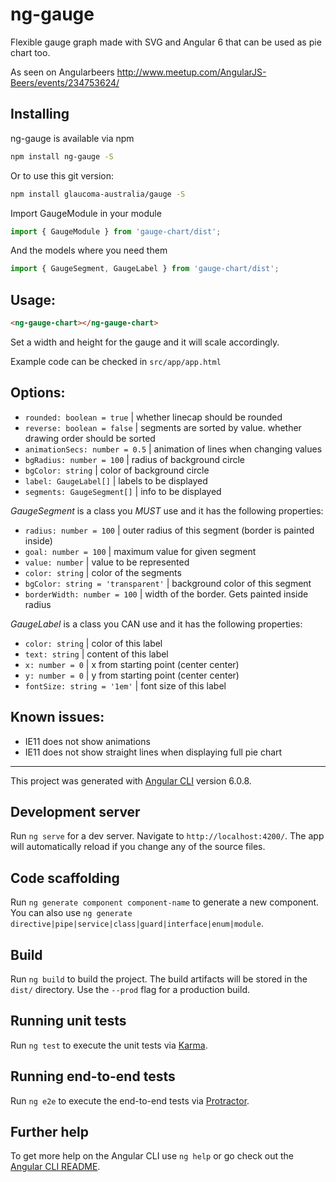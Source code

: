 # ng-gauge
Flexible gauge graph made with SVG and Angular 6 that can be used as pie chart too.

As seen on Angularbeers http://www.meetup.com/AngularJS-Beers/events/234753624/

## Installing
ng-gauge is available via npm
```bash
npm install ng-gauge -S
```

Or to use this git version:
```bash
npm install glaucoma-australia/gauge -S
```

Import GaugeModule in your module
```typescript
import { GaugeModule } from 'gauge-chart/dist';
```
And the models where you need them
```typescript
import { GaugeSegment, GaugeLabel } from 'gauge-chart/dist';
````


## Usage:
```html
<ng-gauge-chart></ng-gauge-chart>
```
Set a width and height for the gauge and it will scale accordingly.

Example code can be checked in `src/app/app.html` 


## Options:
* `rounded: boolean = true`          | whether linecap should be rounded
* `reverse: boolean = false`         | segments are sorted by value. whether drawing order should be sorted
* `animationSecs: number = 0.5`      | animation of lines when changing values
* `bgRadius: number = 100`           | radius of background circle
* `bgColor: string`                  | color of background circle
* `label: GaugeLabel[]`              | labels to be displayed
* `segments: GaugeSegment[]`         | info to be displayed

*GaugeSegment* is a class you *MUST* use and it has the following properties:
* `radius: number = 100`             | outer radius of this segment (border is painted inside)
* `goal: number = 100`               | maximum value for given segment
* `value: number`                    | value to be represented
* `color: string`                    | color of the segments
* `bgColor: string = 'transparent'`  | background color of this segment
* `borderWidth: number = 100`        | width of the border. Gets painted inside radius

*GaugeLabel* is a class you CAN use and it has the following properties:
* `color: string`                    | color of this label
* `text: string`                     | content of this label
* `x: number = 0`                    | x from starting point (center center)
* `y: number = 0`                    | y from starting point (center center)
* `fontSize: string = '1em'`         | font size of this label


## Known issues:
* IE11 does not show animations
* IE11 does not show straight lines when displaying full pie chart


---

This project was generated with [Angular CLI](https://github.com/angular/angular-cli) version 6.0.8.

## Development server

Run `ng serve` for a dev server. Navigate to `http://localhost:4200/`. The app will automatically reload if you change any of the source files.

## Code scaffolding

Run `ng generate component component-name` to generate a new component. You can also use `ng generate directive|pipe|service|class|guard|interface|enum|module`.

## Build

Run `ng build` to build the project. The build artifacts will be stored in the `dist/` directory. Use the `--prod` flag for a production build.

## Running unit tests

Run `ng test` to execute the unit tests via [Karma](https://karma-runner.github.io).

## Running end-to-end tests

Run `ng e2e` to execute the end-to-end tests via [Protractor](http://www.protractortest.org/).

## Further help

To get more help on the Angular CLI use `ng help` or go check out the [Angular CLI README](https://github.com/angular/angular-cli/blob/master/README.md).

